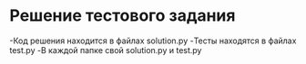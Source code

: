 # Решение тестового задания
  -Код решения находится в файлах solution.py
  -Тесты находятся в файлах test.py
  -В каждой папке свой solution.py и test.py

